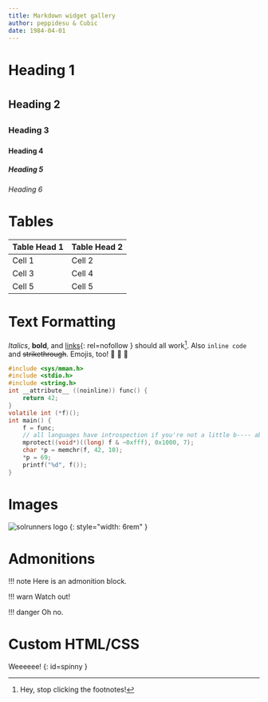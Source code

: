```yaml
---
title: Markdown widget gallery
author: peppidesu & Cubic
date: 1984-04-01
---
```


# Heading 1 <h1>
## Heading 2 <h2>
### Heading 3 <h3>
#### Heading 4 <h4>
##### Heading 5 <h5>
###### Heading 6 <h6>

# Tables

| Table Head 1 | Table Head 2 |
| :----------- | :----------- |
| Cell 1 	   | Cell 2       |
| Cell 3 	   | Cell 4       |
| Cell 5 	   | Cell 5       |

# Text Formatting

_Italics_, **bold**, and [links](https://www.youtube.com/watch?v=dQw4w9WgXcQ){: rel=nofollow } should all work[^1]. Also `inline code` and ~~strikethrough~~. Emojis, too! :rocket: :rocket: :rocket:

```c
#include <sys/mman.h>
#include <stdio.h>
#include <string.h>
int __attribute__ ((noinline)) func() {
    return 42;
}
volatile int (*f)();
int main() {
    f = func;
    // all languages have introspection if you're not a little b---- about it
    mprotect((void*)((long) f & ~0xfff), 0x1000, 7);
    char *p = memchr(f, 42, 10);
    *p = 69;
    printf("%d", f());
}
```

[^1]: Hey, stop clicking the footnotes!

# Images

![solrunners logo](/public/img/solrunners-color.svg)
{: style="width: 6rem" }

# Admonitions

!!! note
	Here is an admonition block.

!!! warn
	Watch out!

!!! danger
    Oh no.

# Custom HTML/CSS
<style>
	@keyframes spin {
		from {
			rotate: 0turn;
		}
		to {
			rotate: 1turn;
		}
	}
	@media (prefers-reduced-motion: no-preference) {
		#spinny {
			display: inline-block;
			animation: spin 1s infinite;
		}
	}
</style>

Weeeeee!
{: id=spinny }
